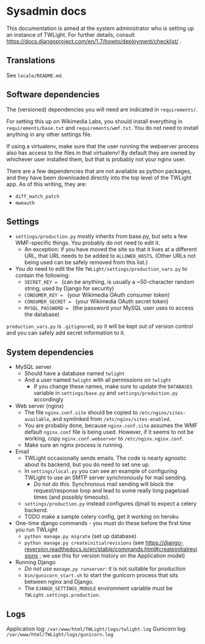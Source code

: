 # Sysadmin docs

This documentation is aimed at the system administrator who is setting up an
instance of TWLight. For further details, consult https://docs.djangoproject.com/en/1.7/howto/deployment/checklist/ .

## Translations

See `locale/README.md`.

## Software dependencies

The (versioned) dependencies you will need are indicated in `requirements/`.

For setting this up on Wikimedia Labs, you should install everything in `requirements/base.txt` and `requirements/wmf.txt`. You do not need to install anything in any other settings file.

If using a virtualenv, make sure that the user running the webserver process also has access to the files in that virtualenv! By default they are owned by whichever user installed them, but that is probably not your nginx user.

There are a few dependencies that are not available as python packages, and they have been downloaded directly into the top level of the TWLight app. As of this writing, they are:
* `diff_match_patch`
* `mwoauth`

## Settings
* `settings/production.py` mostly inherits from base.py, but sets a few WMF-specific things. You probably do not need to edit it.
    * An exception: if you have moved the site so that it lives at a different URL, that URL needs to be added to `ALLOWED_HOSTS`. (Other URLs not being used can be safely removed from this list.)
* You *do* need to edit the file `TWLight/settings/production_vars.py` to contain the following:
    * `SECRET_KEY = ` (can be anything, is usually a ~50-character random string; used by Django for security)
    * `CONSUMER_KEY = ` (your Wikimedia OAuth consumer token)
    * `CONSUMER_SECRET = ` (your Wikimedia OAuth secret token)
    * `MYSQL_PASSWORD = ` (the password your MySQL user uses to access the database)

`production_vars.py` is `.gitignore`d, so it will be kept out of version control and you can safely add secret information to it.

## System dependencies

* MySQL server
    * Should have a database named `twlight`
    * And a user named `twlight` with all permissions on `twlight`
        * If you change these names, make sure to update the `DATABASES` variable in `settings/base.py` and `settings/production.py` accordingly
* Web server (nginx)
    * The file `nginx.conf.site` should be copied to `/etc/nginx/sites-available`, and symlinked from `/etc/nginx/sites-enabled`.
    * You are probably done, because `nginx.conf.site` assumes the WMF default `nginx.conf` file is being used. However, if it seems to not be working, copy `nginx.conf.webserver` to `/etc/nginx.nginx.conf`.
    * Make sure an nginx process is running.
* Email
    * TWLight occasionally sends emails. The code is nearly agnostic about its backend, but you do need to set one up.
    * In `settings/local.py` you can see an example of configuring TWLight to use an SMTP server synchronously for mail sending.
        * _Do not do this._ Synchronous mail sending will block the request/response loop and lead to some really long pageload times (and possibly timeouts).
    * `settings/production.py` instead configures djmail to expect a celery backend.
    * TODO make a sample celery config, get it working on heroku
* One-time django commands - you must do these before the first time you run TWLight
    * `python manage.py migrate` (set up database)
    * `python manage.py createinitialrevisions` (see https://django-reversion.readthedocs.io/en/stable/commands.html#createinitialrevisions ; we use this for version history on the Application model)
* Running Django
    * _Do not use `manage.py runserver`_: it is not suitable for production
    * `bin/gunicorn_start.sh` to start the gunicorn process that sits between nginx and Django.
    * The `DJANGO_SETTINGS_MODULE` environment variable must be `TWLight.settings.production`.

## Logs

Application log: `/var/www/html/TWLight/logs/twlight.log`
Gunicorn log: `/var/www/html/TWLight/logs/gunicorn.log`
